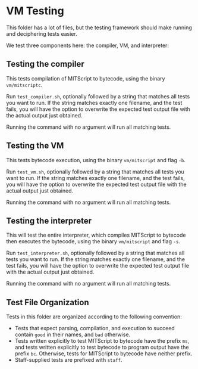 # VM Testing

This folder has a lot of files, but the testing framework should make running and deciphering tests easier.

We test three components here: the compiler, VM, and interpreter:

## Testing the compiler
This tests compilation of MITScript to bytecode, using the binary `vm/mitscriptc`.

Run `test_compiler.sh`, optionally followed by a string that matches all tests you want to run. If the string matches exactly one filename, and the test fails, you will have the option to overwrite the expected test output file with the actual output just obtained.

Running the command with no argument will run all matching tests.

## Testing the VM
This tests bytecode execution, using the binary `vm/mitscript` and flag `-b`.

Run `test_vm.sh`, optionally followed by a string that matches all tests you want to run. If the string matches exactly one filename, and the test fails, you will have the option to overwrite the expected test output file with the actual output just obtained.

Running the command with no argument will run all matching tests.

## Testing the interpreter
This will test the entire interpreter, which compiles MITScript to bytecode then executes the bytecode, using the binary `vm/mitscript` and flag `-s`.

Run `test_interpreter.sh`, optionally followed by a string that matches all tests you want to run. If the string matches exactly one filename, and the test fails, you will have the option to overwrite the expected test output file with the actual output just obtained.

Running the command with no argument will run all matching tests.

## Test File Organization
Tests in this folder are organized according to the following convention:
* Tests that expect parsing, compilation, and execution to succeed contain `good` in their names, and `bad` otherwise.
* Tests written explicitly to test MITScript to bytecode have the prefix `ms`, and tests written explicitly to test bytecode to program output have the prefix `bc`. Otherwise, tests for MITScript to bytecode have neither prefix.
* Staff-supplied tests are prefixed with `staff`.
